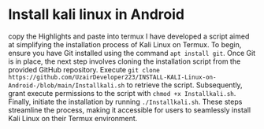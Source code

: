 # Install kali linux in Android
copy the Highlights and paste into termux
I have developed a script aimed at simplifying the installation process of Kali Linux on Termux. To begin, ensure you have Git installed using the command `apt install git`. Once Git is in place, the next step involves cloning the installation script from the provided GitHub repository. Execute `git clone https://github.com/UzairDeveloper223/INSTALL-KALI-Linux-on-Android-/blob/main/Installkali.sh` to retrieve the script. Subsequently, grant execute permissions to the script with `chmod +x Installkali.sh`. Finally, initiate the installation by running `./Installkali.sh`. These steps streamline the process, making it accessible for users to seamlessly install Kali Linux on their Termux environment.
